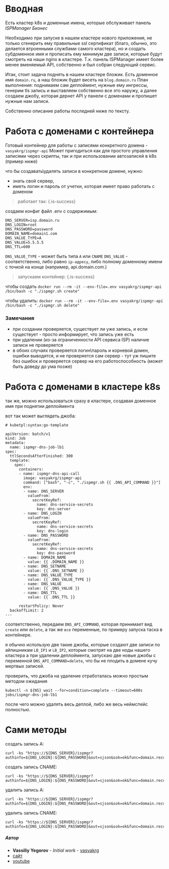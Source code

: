 # Вводная
Есть кластер k8s и доменные имена, которые обслуживает панель *ISPManager Бизнес*

Необходимо при запуске в нашем кластере нового приложения, не только сгенерить ему правильные ssl сертификат (благо, обычно, это делается втроенными службами самого кластера), но и создать субдоменное имя и прописать ему минимум две записи, которые будут смотреть на наши nginx в кластере.
Т.к. панель ISPManager имеет более менее вменяемый API, собственно и был собран следующий сервис.

Итак, стоит задача поднять в нашем кластере бложик.
Есть доменное имя `domain.ru`, а наш бложик будет висеть на `blog.domain.ru`
План выполнения: поднимаем сам деплоймент, нужные ему ингрессы, генерим tls запись и выставляем собственно все это наружу, а далее создаем джобу, которая дернет API у панели с доменами и пропишет нужные нам записи.

Собственно описание работы последней ниже по тексту.

# Работа с доменами с контейнера
Готовый контейнер для работы с записями конкретного домена - `vasyakrg/ispmgr-api`
Может пригодиться как для простого управления записями через скрипты, так и при использовании автозаписей в k8s (пример ниже)

что бы создавать\удалять записи в конкретном домене, нужно:
- знать свой сервер,
- иметь логин и пароль от учетки, которая имеет право работать с доменом

> работает так:
{.is-success}

создаем конфиг файл .env с содержимым:

```
DNS_SERVER=isp.domain.ru
DNS_LOGIN=root
DNS_PASSWORD=password
DOMAIN_NAME=domain1.com
DNS_VALUE_TYPE=A
DNS_VALUE=5.5.5.5
DNS_TTL=600
```

`DNS_VALUE_TYPE` - может быть типа `А` или `CNAME`
`DNS_VALUE` - соответственно, либо равно `ip-адресу`, либо полному доменному имени с точкой на конце (например, api.domain.com.)

> запускаем контейнер:
{.is-success}

чтобы создать
`docker run --rm -it --env-file=.env vasyakrg/ispmgr-api /bin/bash -c "./ispmgr.sh create"`

чтобы удалить:
`docker run --rm -it --env-file=.env vasyakrg/ispmgr-api /bin/bash -c "./ispmgr.sh delete"`

### Замечания
- при создании проверяется, существует ли уже запись, и если существует - просто информирует, что запись уже есть
- при удалении (из-за ограниченности API сервиса ISP) наличие записи не проверяется
- в обоих случаях проверяется логин\пароль и корневой домен, ошибки выводятся, и не проверяется сам сервер - тут уж пишите без ошибок и проверяется сервер на его работоспособность (может быть доведу до ума позже)

# Работа с доменами в кластере k8s
так же, можно использоваться сразу в кластере, создавая доменное имя при поднятии деплоймента

вот так может выглядеть джоба:

```
# kubetpl:syntax:go-template

apiVersion: batch/v1
kind: Job
metadata:
  name: ispmgr-dns-job-lb1
spec:
  ttlSecondsAfterFinished: 300
  template:
    spec:
      containers:
      - name: ispmgr-dns-api-call
        image: vasyakrg/ispmgr-api
        command: ["bash", "-c", "./ispmgr.sh {{ .DNS_API_COMMAND }}"]
        env:
        - name: DNS_SERVER
          valueFrom:
            secretKeyRef:
              name: dns-service-secrets
              key: dns-server
        - name: DNS_LOGIN
          valueFrom:
            secretKeyRef:
              name: dns-service-secrets
              key: dns-login
        - name: DNS_PASSWORD
          valueFrom:
            secretKeyRef:
              name: dns-service-secrets
              key: dns-password
        - name: DOMAIN_NAME
          value: {{ .DOMAIN_NAME }}
        - name: DNS_SETNAME
          value: {{ .DNS_SETNAME }}
        - name: DNS_VALUE_TYPE
          value: {{ .DNS_VALUE_TYPE }}
        - name: DNS_VALUE
          value: {{ .DNS_VALUE }}
        - name: DNS_TTL
          value: {{ .DNS_TTL }}

      restartPolicy: Never
  backoffLimit: 2
---
```

соответственно, передаем `DNS_API_COMMAND`, которая принимает вид `create` или `delete`, а так же `все` переменные, по примеру запуска таска в контейнере.

я обычно использую две такие джобы, которые создают две записи по айпишникам `LB_IP1` и `LB_IP2`, которые смотрят на две ноды нашего кластера
а при удалении деплоймента, запускаю две новые джобы с переменной `DNS_API_COMMAND=delete`, что бы не плодить в домене кучу мертвых записей.

проверить, что джоба на удаление отработалась можно простым методом ожидания
```
kubectl -n ${NS} wait --for=condition=complete --timeout=600s jobs/ispmgr-dns-job-lb1
```
после чего можно удалять весь деплой, либо же весь неймспейс полностью.

# Сами методы
создать запись A:
```
curl -ks "https://${DNS_SERVER}/ispmgr?authinfo=${DNS_LOGIN}:${DNS_PASSWORD}&out=sjson&sok=ok&func=domain.record.edit&plid=${DOMAIN_NAME}&ip=${DNS_SETIP}&name=${DNS_SETNAME}&rtype=a&ttl=3600"
```
создать запись CNAME:
```
curl -ks "https://${DNS_SERVER}/ispmgr?authinfo=${DNS_LOGIN}:${DNS_PASSWORD}&out=sjson&sok=ok&func=domain.record.edit&plid=${DOMAIN_NAME}&ip=&name=${DNS_SETNAME}&domain=${DNS_VALUE}&rtype=${DNS_VALUE_TYPE}&ttl=${DNS_TTL}"
```

удалить запись A:
```
curl -ks "https://${DNS_SERVER}/ispmgr?authinfo=${DNS_LOGIN}:${DNS_PASSWORD}&out=sjson&sok=ok&func=domain.record.delete&plid=${DOMAIN_NAME}&elid=${DNS_SETNAME}.${DOMAIN_NAME}.%20A%20%20${DNS_SETIP}"
```

удалить запись CNAME:
```
curl -ks "https://${DNS_SERVER}/ispmgr?authinfo=${DNS_LOGIN}:${DNS_PASSWORD}&out=sjson&sok=ok&func=domain.record.delete&plid=${DOMAIN_NAME}&elid=${DNS_SETNAME}.${DOMAIN_NAME}.%20CNAME%20%20${DNS_VALUE}"
```

##### Автор
- **Vassiliy Yegorov** - *Initial work* - [vasyakrg](https://github.com/vasyakrg)
- [сайт](https://vk.com/realmanual)
- [youtube](https://youtube.com/realmanual)
